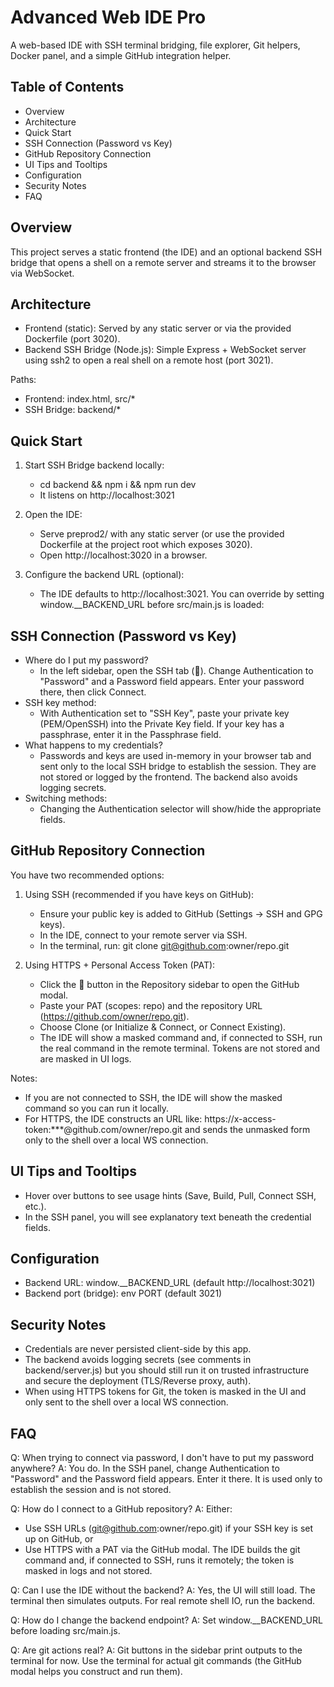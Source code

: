 # Advanced Web IDE Pro

A web-based IDE with SSH terminal bridging, file explorer, Git helpers, Docker panel, and a simple GitHub integration helper.

## Table of Contents
- Overview
- Architecture
- Quick Start
- SSH Connection (Password vs Key)
- GitHub Repository Connection
- UI Tips and Tooltips
- Configuration
- Security Notes
- FAQ

## Overview
This project serves a static frontend (the IDE) and an optional backend SSH bridge that opens a shell on a remote server and streams it to the browser via WebSocket.

## Architecture
- Frontend (static): Served by any static server or via the provided Dockerfile (port 3020).
- Backend SSH Bridge (Node.js): Simple Express + WebSocket server using ssh2 to open a real shell on a remote host (port 3021).

Paths:
- Frontend: index.html, src/*
- SSH Bridge: backend/*

## Quick Start
1) Start SSH Bridge backend locally:
   - cd backend && npm i && npm run dev
   - It listens on http://localhost:3021

2) Open the IDE:
   - Serve preprod2/ with any static server (or use the provided Dockerfile at the project root which exposes 3020).
   - Open http://localhost:3020 in a browser.

3) Configure the backend URL (optional):
   - The IDE defaults to http://localhost:3021. You can override by setting window.__BACKEND_URL before src/main.js is loaded:
     <script>window.__BACKEND_URL = 'https://your-bridge.example.com';</script>

## SSH Connection (Password vs Key)
- Where do I put my password?
  - In the left sidebar, open the SSH tab (🔗). Change Authentication to "Password" and a Password field appears. Enter your password there, then click Connect.
- SSH key method:
  - With Authentication set to "SSH Key", paste your private key (PEM/OpenSSH) into the Private Key field. If your key has a passphrase, enter it in the Passphrase field.
- What happens to my credentials?
  - Passwords and keys are used in-memory in your browser tab and sent only to the local SSH bridge to establish the session. They are not stored or logged by the frontend. The backend also avoids logging secrets.
- Switching methods:
  - Changing the Authentication selector will show/hide the appropriate fields.

## GitHub Repository Connection
You have two recommended options:

1) Using SSH (recommended if you have keys on GitHub):
   - Ensure your public key is added to GitHub (Settings → SSH and GPG keys).
   - In the IDE, connect to your remote server via SSH.
   - In the terminal, run: git clone git@github.com:owner/repo.git

2) Using HTTPS + Personal Access Token (PAT):
   - Click the 🔗 button in the Repository sidebar to open the GitHub modal.
   - Paste your PAT (scopes: repo) and the repository URL (https://github.com/owner/repo.git).
   - Choose Clone (or Initialize & Connect, or Connect Existing).
   - The IDE will show a masked command and, if connected to SSH, run the real command in the remote terminal. Tokens are not stored and are masked in UI logs.

Notes:
- If you are not connected to SSH, the IDE will show the masked command so you can run it locally.
- For HTTPS, the IDE constructs an URL like: https://x-access-token:***@github.com/owner/repo.git and sends the unmasked form only to the shell over a local WS connection.

## UI Tips and Tooltips
- Hover over buttons to see usage hints (Save, Build, Pull, Connect SSH, etc.).
- In the SSH panel, you will see explanatory text beneath the credential fields.

## Configuration
- Backend URL: window.__BACKEND_URL (default http://localhost:3021)
- Backend port (bridge): env PORT (default 3021)

## Security Notes
- Credentials are never persisted client-side by this app.
- The backend avoids logging secrets (see comments in backend/server.js) but you should still run it on trusted infrastructure and secure the deployment (TLS/Reverse proxy, auth).
- When using HTTPS tokens for Git, the token is masked in the UI and only sent to the shell over a local WS connection.

## FAQ
Q: When trying to connect via password, I don't have to put my password anywhere?
A: You do. In the SSH panel, change Authentication to "Password" and the Password field appears. Enter it there. It is used only to establish the session and is not stored.

Q: How do I connect to a GitHub repository?
A: Either:
   - Use SSH URLs (git@github.com:owner/repo.git) if your SSH key is set up on GitHub, or
   - Use HTTPS with a PAT via the GitHub modal. The IDE builds the git command and, if connected to SSH, runs it remotely; the token is masked in logs and not stored.

Q: Can I use the IDE without the backend?
A: Yes, the UI will still load. The terminal then simulates outputs. For real remote shell IO, run the backend.

Q: How do I change the backend endpoint?
A: Set window.__BACKEND_URL before loading src/main.js.

Q: Are git actions real?
A: Git buttons in the sidebar print outputs to the terminal for now. Use the terminal for actual git commands (the GitHub modal helps you construct and run them).
